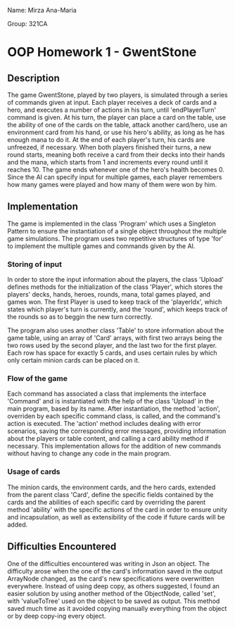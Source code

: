 Name: Mirza Ana-Maria

Group: 321CA

# OOP Homework 1 - GwentStone



Description
-
The game GwentStone, played by two players, is simulated through a series of
commands given at input. Each player receives a deck of cards and a hero, and
executes a number of actions in his turn, until 'endPlayerTurn' command is
given. At his turn, the player can place a card on the table, use the ability of
one of the cards on the table, attack another card/hero, use an environment card
from his hand, or use his hero's ability, as long as he has enough mana to do 
it. At the end of each player's turn, his cards are unfreezed, if necessary.
When both players finished their turns, a new round starts, meaning both receive
a card from their decks into their hands and the mana, which starts from 1 and
increments every round until it reaches 10. The game ends whenever one of the 
hero's health becomes 0. Since the AI can specify input for multiple games, each
player remembers how many games were played and how many of them were won by
him.

Implementation
-
The game is implemented in the class 'Program' which uses a Singleton Pattern to
ensure the instantiation of a single object throughout the multiple game
simulations. The program uses two repetitive structures of type 'for' to
implement the multiple games and commands given by the AI. 

### Storing of input

In order to store the input information about the players, the class 'Upload'
defines methods for the initialization of the class 'Player', which stores the
players' decks, hands, heroes, rounds, mana, total games played, and games won.
The first Player is used to keep track of the 'playerIdx', which states which
player's turn is currently, and the 'round', which keeps track of the rounds
so as to beggin the new turn correctly.

The program also uses another class 'Table' to store information about the
game table, using an array of 'Card' arrays, with first two arrays being the
two rows used by the second player, and the last two for the first player.
Each row has space for exactly 5 cards, and uses certain rules by which only
certain minion cards can be placed on it.

### Flow of the game

Each command has associated a class that implements the interface 'Command' and
is instantiated with the help of the class 'Upload' in the main program, based by
its name. After instantiation, the method 'action', overriden by each specific
command class, is called, and the command's action is executed. The 'action' method
includes dealing with error scenarios, saving the corresponding error messages,
providing information about the players or table content, and calling a card
ability method if necessary. This implementation allows for the addition of new
commands without having to change any code in the main program.

### Usage of cards

The minion cards, the environment cards, and the hero cards, extended from the
parent class 'Card', define the specific fields contained by the cards and the
abilities of each specific card by overriding the parent method 'ability' with
the specific actions of the card in order to ensure unity and incapsulation, as
well as extensibility of the code if future cards will be added.

Difficulties Encountered
-
One of the difficulties encountered was writing in Json an object. The difficulty
arose when the one of the card's information saved in the output ArrayNode
changed, as the card's new specifications were overwritten everywhere. Instead
of using deep copy, as others suggested, I found an easier solution by using
another method of the ObjectNode, called 'set', with 'valueToTree' used on the
object to be saved as output. This method saved much time as it avoided
copying manually everything from the object or by deep copy-ing every object.
